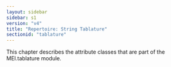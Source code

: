 ```yaml
---
layout: sidebar
sidebar: s1
version: "v4"
title: "Repertoire: String Tablature"
sectionid: "tablature"
---
```


This chapter describes the attribute classes that are part of the MEI.tablature module.
